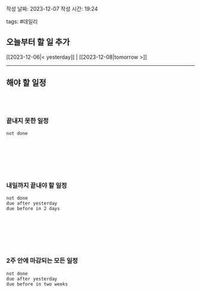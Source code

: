 
작성 날짜: 2023-12-07
작성 시간: 19:24

tags: #데일리

## 오늘부터 할 일 추가

[[2023-12-06|< yesterday]] | [[2023-12-08|tomorrow >]]  
  
---  
## 해야 할 일정  

<br></br>
### 끝내지 못한 일정

```tasks
not done
```
<br></br>

<br></br>
### 내일까지 끝내야 할 일정
```tasks
not done
due after yesterday
due before in 2 days
```
<br></br>

<br></br>
### 2주 안에 마감되는 모든 일정
```tasks
not done
due after yesterday
due before in two weeks
```